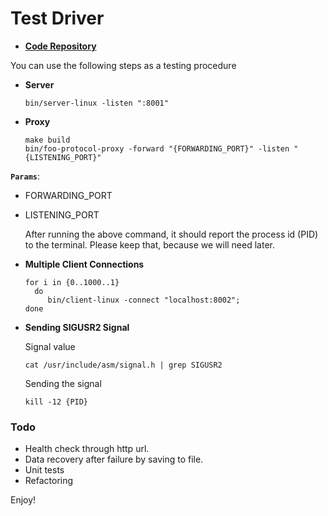Test Driver
===========
* [**Code Repository**][1]


You can use the following steps as a testing procedure

  * **Server**
    ```
    bin/server-linux -listen ":8001"
    ```

  * **Proxy**
    ```
    make build
    bin/foo-protocol-proxy -forward "{FORWARDING_PORT}" -listen "{LISTENING_PORT}"
    ```
    
**`Params`**:
   * FORWARDING_PORT
   * LISTENING_PORT 
      
     After running the above command, it should report the process id (PID) to the terminal.
     Please keep that, because we will need later.
          
  * **Multiple Client Connections**
    ```
    for i in {0..1000..1}
      do 
         bin/client-linux -connect "localhost:8002";
    done
    ```

  * **Sending SIGUSR2 Signal**
      
    Signal value
    ```
    cat /usr/include/asm/signal.h | grep SIGUSR2
    ```
    
    Sending the signal
    ```
    kill -12 {PID}
    ``` 


### Todo
   - Health check through http url.
   - Data recovery after failure by saving to file.
   - Unit tests
   - Refactoring

Enjoy!

[1]:  https://github.com/ahmedkamals/foo-protocol-proxy
